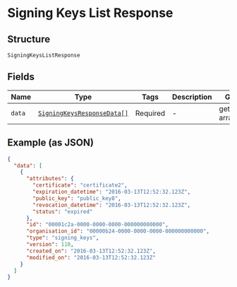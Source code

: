 
# Signing Keys List Response

## Structure

`SigningKeysListResponse`

## Fields

| Name | Type | Tags | Description | Getter | Setter |
|  --- | --- | --- | --- | --- | --- |
| `data` | [`SigningKeysResponseData[]`](../../doc/models/signing-keys-response-data.md) | Required | - | getData(): array | setData(array data): void |

## Example (as JSON)

```json
{
  "data": [
    {
      "attributes": {
        "certificate": "certificate2",
        "expiration_datetime": "2016-03-13T12:52:32.123Z",
        "public_key": "public_key8",
        "revocation_datetime": "2016-03-13T12:52:32.123Z",
        "status": "expired"
      },
      "id": "00001c2a-0000-0000-0000-000000000000",
      "organisation_id": "00000b24-0000-0000-0000-000000000000",
      "type": "signing_keys",
      "version": 110,
      "created_on": "2016-03-13T12:52:32.123Z",
      "modified_on": "2016-03-13T12:52:32.123Z"
    }
  ]
}
```

